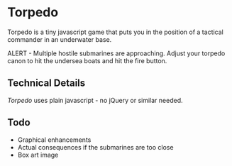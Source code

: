 # Torpedo

Torpedo is a tiny javascript game that puts you in the position of a tactical commander in an underwater base.

ALERT - Multiple hostile submarines are approaching. Adjust your torpedo canon to hit the undersea boats and hit the fire button.

## Technical Details

*Torpedo* uses plain javascript - no jQuery or similar needed.

## Todo

- Graphical enhancements
- Actual consequences if the submarines are too close
- Box art image